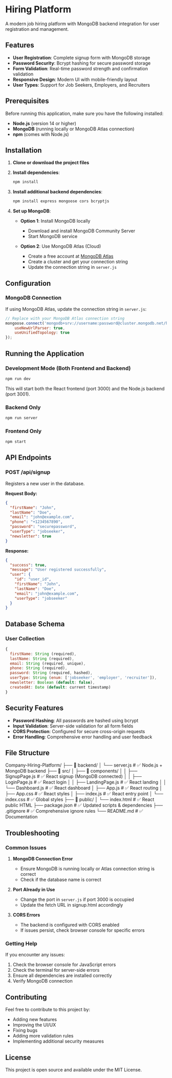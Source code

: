 # Hiring Platform

A modern job hiring platform with MongoDB backend integration for user registration and management.

## Features

- **User Registration**: Complete signup form with MongoDB storage
- **Password Security**: Bcrypt hashing for secure password storage
- **Form Validation**: Real-time password strength and confirmation validation
- **Responsive Design**: Modern UI with mobile-friendly layout
- **User Types**: Support for Job Seekers, Employers, and Recruiters

## Prerequisites

Before running this application, make sure you have the following installed:

- **Node.js** (version 14 or higher)
- **MongoDB** (running locally or MongoDB Atlas connection)
- **npm** (comes with Node.js)

## Installation

1. **Clone or download the project files**

2. **Install dependencies**:
   ```bash
   npm install
   ```

3. **Install additional backend dependencies**:
   ```bash
   npm install express mongoose cors bcryptjs
   ```

4. **Set up MongoDB**:
   - **Option 1**: Install MongoDB locally
     - Download and install MongoDB Community Server
     - Start MongoDB service
   
   - **Option 2**: Use MongoDB Atlas (Cloud)
     - Create a free account at [MongoDB Atlas](https://www.mongodb.com/atlas)
     - Create a cluster and get your connection string
     - Update the connection string in `server.js`

## Configuration

### MongoDB Connection

If using MongoDB Atlas, update the connection string in `server.js`:

```javascript
// Replace with your MongoDB Atlas connection string
mongoose.connect('mongodb+srv://username:password@cluster.mongodb.net/hiring_platform', {
    useNewUrlParser: true,
    useUnifiedTopology: true
});
```

## Running the Application

### Development Mode (Both Frontend and Backend)

```bash
npm run dev
```

This will start both the React frontend (port 3000) and the Node.js backend (port 3001).

### Backend Only

```bash
npm run server
```

### Frontend Only

```bash
npm start
```

## API Endpoints

### POST /api/signup
Registers a new user in the database.

**Request Body:**
```json
{
  "firstName": "John",
  "lastName": "Doe",
  "email": "john@example.com",
  "phone": "+1234567890",
  "password": "securepassword",
  "userType": "jobseeker",
  "newsletter": true
}
```

**Response:**
```json
{
  "success": true,
  "message": "User registered successfully",
  "user": {
    "id": "user_id",
    "firstName": "John",
    "lastName": "Doe",
    "email": "john@example.com",
    "userType": "jobseeker"
  }
}
```

## Database Schema

### User Collection
```javascript
{
  firstName: String (required),
  lastName: String (required),
  email: String (required, unique),
  phone: String (required),
  password: String (required, hashed),
  userType: String (enum: ['jobseeker', 'employer', 'recruiter']),
  newsletter: Boolean (default: false),
  createdAt: Date (default: current timestamp)
}
```

## Security Features

- **Password Hashing**: All passwords are hashed using bcrypt
- **Input Validation**: Server-side validation for all form fields
- **CORS Protection**: Configured for secure cross-origin requests
- **Error Handling**: Comprehensive error handling and user feedback

## File Structure

Company-Hiring-Platform/
├── 📁 backend/
│   └── server.js              # ✅ Node.js + MongoDB backend
├── 📁 src/
│   ├── 📁 components/
│   │   ├── SignupPage.js      # ✅ React signup (MongoDB connected)
│   │   ├── LoginPage.js       # ✅ React login
│   │   ├── LandingPage.js     # ✅ React landing
│   │   └── Dashboard.js       # ✅ React dashboard
│   ├── App.js                 # ✅ React routing
│   ├── App.css                # ✅ React styles
│   ├── index.js               # ✅ React entry point
│   └── index.css              # ✅ Global styles
├── 📁 public/
│   └── index.html             # ✅ React public HTML
├── package.json               # ✅ Updated scripts & dependencies
├── .gitignore                 # ✅ Comprehensive ignore rules
└── README.md                  # ✅ Documentation

## Troubleshooting

### Common Issues

1. **MongoDB Connection Error**
   - Ensure MongoDB is running locally or Atlas connection string is correct
   - Check if the database name is correct

2. **Port Already in Use**
   - Change the port in `server.js` if port 3000 is occupied
   - Update the fetch URL in signup.html accordingly

3. **CORS Errors**
   - The backend is configured with CORS enabled
   - If issues persist, check browser console for specific errors

### Getting Help

If you encounter any issues:
1. Check the browser console for JavaScript errors
2. Check the terminal for server-side errors
3. Ensure all dependencies are installed correctly
4. Verify MongoDB connection

## Contributing

Feel free to contribute to this project by:
- Adding new features
- Improving the UI/UX
- Fixing bugs
- Adding more validation rules
- Implementing additional security measures

## License

This project is open source and available under the MIT License. 